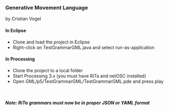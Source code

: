 
### Generative Movement Language
by Cristian Vogel


#### In Eclipse
- Clone and load the project in Eclipse
- Right-click on TestGrammarGML.java and select run-as-application

#### In Processing
- Clone the project to a local folder
- Start Processing 3.x (you must have RiTa and netOSC installed)
- Open GML/p5/TestGrammarGML/TestGrammarGML.pde and press play

<br>

##### Note: RiTa grammars must now be in proper JSON or YAML format

<br>





